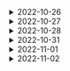 <details>
  <summary>2022-10-26</summary>
<pre>

![있었는데 없음](https://user-images.githubusercontent.com/105253684/197935829-6f25114c-3df8-470a-9f30-ee2dbca9f78d.png)

* 보호 시작일보다 입양일이 더 빠른 동물을 찾기 위해 보호 시작일에서 입양일을 빼 0보다 큰 값 찾기
* 보호시작일이 빠른 순으로 조회하기

```mysql 
SELECT O.ANIMAL_ID, O.NAME FROM ANIMAL_OUTS O
INNER JOIN ANIMAL_INS I
ON O.ANIMAL_ID = I.ANIMAL_ID
WHERE I.DATETIME - O.DATETIME > 0
ORDER BY I.DATETIME;
```
---
![없어진 기록](https://user-images.githubusercontent.com/105253684/197937689-6a061149-d6ca-4943-87da-8e2306a00cc4.png)

* 왼쪽에 ANIMAL_OUTS 를 두고 LEFT JOIN 을 사용하여, ANIMAL_INS 의 키가 NULL 인 데이터를 찾으면, ANIMAL_OUTS 에만 존재하는 데이터를 찾을 수 있습니다.

```mysql 
SELECT O.ANIMAL_ID, O.NAME FROM ANIMAL_OUTS O
LEFT JOIN ANIMAL_INS I
ON I.ANIMAL_ID = O.ANIMAL_ID
WHERE I.ANIMAL_ID IS NULL;
```
---
![헤비유저](https://user-images.githubusercontent.com/105253684/197938120-e3988054-963e-4f77-9543-a631cffc5531.png)

* IN절을 사용해 공간을 둘 이상 등록한 사람의 HOST_ID를 구하여 SELECT하고 아이디 순으로 조회합니다.

```mysql 
SELECT *
FROM PLACES
WHERE HOST_ID IN (
    SELECT HOST_ID 
    FROM PLACES 
    GROUP BY HOST_ID 
    HAVING COUNT(HOST_ID) > 1
)
ORDER BY ID;
```
---
![보호소에서 중성화한 동물](https://user-images.githubusercontent.com/105253684/197939104-275dd08a-8b6f-47d6-a479-ed27b7e34bab.png)

* ANIMAL_ID가 같은 동물 INNER JOIN 후 보호소에서 중성화를 거쳤다면 보호소에 들어왔을 때와 입양을 보낸 동물의 성별 및 중성화 여부가 다를 것입니다.

```mysql 
SELECT I.ANIMAL_ID, I.ANIMAL_TYPE, I.NAME FROM ANIMAL_INS I
INNER JOIN ANIMAL_OUTS O
ON I.ANIMAL_ID = O.ANIMAL_ID
WHERE I.SEX_UPON_INTAKE != O.SEX_UPON_OUTCOME
ORDER BY ANIMAL_ID;
```
</pre>
</details>

<details>
  <summary>2022-10-27</summary>
<pre>

![중복 제거](https://user-images.githubusercontent.com/105253684/198181100-70df53ab-ff85-4992-93b2-902ef3a94be3.png)

* (DISTINCT NAME)으로 NAME에 있는 중복 값을 제거 후 COUNT합니다.

```mysql 
SELECT COUNT(DISTINCT NAME) COUNT FROM ANIMAL_INS;
```
---
![동물 수 구하기](https://user-images.githubusercontent.com/105253684/198181625-c4f5c8d1-7bcb-41a5-ad59-73315fcc2cd5.png)

* COUNT(*)로 ANIMAL_INS 테이블의 모든 로우를 COUNT합니다.

```mysql 
SELECT COUNT(*) COUNT FROM ANIMAL_INS;
```
---
![최솟값 구하기](https://user-images.githubusercontent.com/105253684/198181841-eb6e51db-f48b-4dbf-8bc7-7ea486f83679.png)

* MIN(DATETIME)으로 보호 시작일의 최솟값을 조회합니다.

```mysql
SELECT MIN(DATETIME) DATETIME FROM ANIMAL_INS;
```
---
![이름에 el 들어가는 동물 찾기](https://user-images.githubusercontent.com/105253684/198182068-a5026641-7a32-497b-bd89-992d4b32cb4e.png)

* LIKE '%el%' AND ANIMAL_TYPE = 'Dog'로 이름 사이에 EL이 들어가는 개를 조회 후 NAME 오름차순 정렬합니다.

```mysql
SELECT ANIMAL_ID, NAME FROM ANIMAL_INS WHERE NAME LIKE '%el%' AND ANIMAL_TYPE = 'Dog' ORDER BY NAME;
```
---
![동명 동물 수 찾기](https://user-images.githubusercontent.com/105253684/198190899-43960d68-cac0-4e75-a501-3f974bc73015.png)

* GROUP BY로 NAME끼리 묶은 후 HAVING으로 COUNT(NAME)이 두 개 이상인 것만 조회 후 NAME 오름차순 정렬합니다.

```mysql
SELECT NAME, COUNT(NAME) COUNT
FROM ANIMAL_INS 
GROUP BY NAME 
HAVING COUNT(NAME) > 1 
ORDER BY NAME;
```
</pre>
</details>


<details>
  <summary>2022-10-28</summary>
<pre>

![NULL 처리하기](https://user-images.githubusercontent.com/105253684/198502250-5147a992-3094-496e-9d35-dd19ee2b60b7.png)

* COALEASCE(컬럼명, NULL 대체 할 값)을 사용하여 NULL값엔 No name을 넣어줍니다.

```mysql
SELECT ANIMAL_TYPE, COALESCE(NAME, 'No name') as NAME, SEX_UPON_INTAKE FROM ANIMAL_INS;
```
---
![DATETIME에서 DATE로 형 변환](https://user-images.githubusercontent.com/105253684/198502235-d167ac8b-c690-4e84-8a35-7f53d512ecbd.png)

* DATE_FORMAT을 활용해 DATETIME의 연-월-일 만 출력합니다.
* ORDER BY ANIMAL_ID로 결과는 아이디 순으로 조회 합니다.

```mysql
SELECT ANIMAL_ID, NAME, DATE_FORMAT(DATETIME, '%Y-%m-%d') 
FROM ANIMAL_INS 
ORDER BY ANIMAL_ID;
```
---
![고양이와 개는 몇 마리 있을까](https://user-images.githubusercontent.com/105253684/198502257-2050b3d8-ea29-471c-8c78-49851861e0b3.png)

* COUNT(ANIMAL_TYPE)으로 GROUP BY로 묶어둔 개와 고양이가 각각 몇 마리인지 조회합니다.
* 고양이를 개보다 먼저 조회하기 위해(CAT, DOG) ANIMAL_TYPE의 오름차순으로 정렬합니다.
```mysql
SELECT ANIMAL_TYPE, COUNT(ANIMAL_TYPE) 
FROM ANIMAL_INS 
GROUP BY ANIMAL_TYPE 
ORDER BY ANIMAL_TYPE;
```
---
![중성화 여부 파악하기](https://user-images.githubusercontent.com/105253684/198502288-c0fee014-4e80-4b9e-a90c-c26ebe0450be.png)

* 중성화된 동물은 SEX_UPON_INTAKE컬럼에 Neutered 또는 Spayed라는 단어가 들어갑니다.
* IF문을 사용해 성별 및 중성화 여부에 Neutered, Spayed가 들어간다면 O 그렇지 않다면 X를 출력합니다.
* 아이디 순으로 조회합니다. 
```mysql
SELECT ANIMAL_ID, NAME, 
IF((SEX_UPON_INTAKE LIKE "Neutered%") OR (SEX_UPON_INTAKE LIKE "Spayed%"), "O", "X") "중성화" 
FROM ANIMAL_INS 
ORDER BY ANIMAL_ID;
```
---
![입양 시각 구하기(1)](https://user-images.githubusercontent.com/105253684/198502261-b9a832f4-2e1b-4bf3-a30b-c892db44121c.png)

* HOUR(DATETIME)으로 DATETIME의 시간만 뽑은 후 GROUP BY로 묶어줍니다.
* GROUP BY로 묶은 시간에 해당하는 로우를 COUNT합니다.
* GROUP BY로 묶은 시간에 조건을 주기 위해 HAVING을 사용하여 9시부터 20시 전 까지의 기록들만 출력합니다.
* 결과는 시간대 순으로 정렬합니다. (ORDER BY HOUR)
```mysql
SELECT HOUR(DATETIME) HOUR, COUNT(DATETIME) COUNT
FROM ANIMAL_OUTS
GROUP BY HOUR(DATETIME)
HAVING HOUR >= 9 and HOUR < 20
ORDER BY HOUR
```

</pre>
</details>


<details>
  <summary>2022-10-31</summary>
<pre>

![오랜 기간 보호한 동물(1)](https://user-images.githubusercontent.com/105253684/198912380-4d6c0f7f-175e-4792-8d02-5686a1ec8939.png)

* ANIMAL_INS를 기준으로 ANIMAL_OUTS를 LEFT JOIN 해줍니다.
* 그 중 ANIMAL_OUTS의 입양일이 NULL인 로우만 뽑아 아직 입양을 못 간 동물만 뽑습니다.
* ANIMAL_INS의 보호시작일을 기준으로 오름차순 정렬 후 상위 3개의 로우(LIMIT 3)만 출력합니다.

```mysql
SELECT A.NAME,A.DATETIME
FROM ANIMAL_INS A
LEFT JOIN ANIMAL_OUTS B
ON A.ANIMAL_ID=B.ANIMAL_ID
WHERE B.DATETIME IS NULL
ORDER BY A.DATETIME
LIMIT 3;
```
---
![오랜 기간 보호한 동물(2)](https://user-images.githubusercontent.com/105253684/198912384-0d0af134-c213-4c9f-8fbe-3f315d1489a2.png)

* ANIMAL_OUTS 테이블의 ANIMAL_ID는 ANIMAL_INS의 ANIMAL_ID의 외래 키입니다.
* ANIMAL_INS와 ANIMAL_OUTS를 ANIMAL_ID를 기준으로 INNER JOIN 해줍니다.
* ANIMAL_INS의 보호 시작일에서 ANIMAL_OUTS의 입양일을 빼면 보호 기간입니다.
* 보호 기간을 기준으로 오름차순 정렬 후 상위 2개 로우를 출력합니다.

```mysql
SELECT O.ANIMAL_ID, O.NAME FROM ANIMAL_OUTS O
INNER JOIN ANIMAL_INS I
ON I.ANIMAL_ID = O.ANIMAL_ID
ORDER BY I.DATETIME-O.DATETIME
LIMIT 2;
```
---
![가격이 제일 비싼 식품의 정보 출력하기](https://user-images.githubusercontent.com/105253684/198912386-7bba9737-758e-4178-bacb-c9f926c68b8b.png)

* FOOD_PRODUCT의 가장 비싼 식품 가격을 서브쿼리로 찾아줍니다.(SELECT MAX(PRICE) FROM FOOD_PRODUCT)
* 가장 비싼 식품 가격을 가진 로우를 출력합니다.

```mysql
SELECT * FROM FOOD_PRODUCT
WHERE PRICE = (SELECT MAX(PRICE) FROM FOOD_PRODUCT)
```
---
![루시와 엘라 찾기](https://user-images.githubusercontent.com/105253684/198912387-370cee1a-c034-49ac-bf23-b6b81ce4635c.png)

* IN절을 사용해 NAME이 Lucy, Ella, Pickle, Rogan, Sabrina, Mitty인 동물의 로우만 출력합니다.

```mysql
SELECT ANIMAL_ID, NAME, SEX_UPON_INTAKE FROM ANIMAL_INS
WHERE NAME IN ('Lucy', 'Ella', 'Pickle', 'Rogan', 'Sabrina', 'Mitty');
```
---
![카테고리 별 상품 개수 구하기](https://user-images.githubusercontent.com/105253684/198915432-3c6c28df-c30f-4019-ae4a-6462ac0848cb.png)

* SUBSTR(컬럼명, 시작 위치값, 가져올 길이값 )을 사용하여
 RODUCT_CODE의 첫 번째 문자부터 2개의 문자를 뽑아 낸 후 CATEGORY로 지정합니다.
* GROUP BY CATEGORY로 카테고리별로 묶어줍니다.
* COUNT(PRODUCT_ID)로 GROUP BY로 묶인 로우를 COUNT해줍니다.
* CATEGORY 오름차순으로 정렬합니다.

```mysql
SELECT SUBSTR(PRODUCT_CODE, 1, 2) CATEGORY, COUNT(PRODUCT_ID) PRODUCTS
FROM PRODUCT 
GROUP BY CATEGORY
ORDER BY CATEGORY;
```

</pre>
</details>


<details>
  <summary>2022-11-01</summary>
<pre>

![image](https://user-images.githubusercontent.com/105253684/199138973-9e695022-acb8-4b7c-a7bb-169027adcf16.png)

* PRODUCT테이블과 OFFLINE_SALE테이블을 PRODUCT_ID로 INNER JOIN 해줍니다.
* PRODUCT_CODE끼리 GROUP BY로 묶어줍니다.
* SUM(판매가 * 판매량)으로 상품코드 별 매출액 합계를 구합니다.
* 매출액(SALES)를 기준으로 내림차순 후 같다면 상품코드 기준 오름차순 정렬해줍니다.

```mysql
SELECT P.PRODUCT_CODE, SUM(P.PRICE*O.SALES_AMOUNT) SALES 
FROM PRODUCT P
INNER JOIN OFFLINE_SALE O
ON P.PRODUCT_ID = O.PRODUCT_ID
GROUP BY P.PRODUCT_CODE
ORDER BY SALES DESC, P.PRODUCT_CODE;
```
---
![image](https://user-images.githubusercontent.com/105253684/199139855-166b66e2-3af4-4ffa-b1d4-899201b35bdd.png)

* GROUP BY로 진료과 코드 별로 묶어줍니다.
* COUNT(진료예약일시)로 월별예약건수를 구해준 후 5월예약건수라는 별칭을 붙입니다.
* LIKE '2022-05%'를 사용해 월별예약건수 중 2022년 5월에 해당하는 데이터를 뽑아줍니다.
* 5월예약건수를 기준 오름차순 정렬 후 같다면, 진료과 코드 기준 오름차순 정렬합니다.

```mysql
SELECT MCDP_CD 진료과코드, COUNT(APNT_YMD) 5월예약건수 
FROM APPOINTMENT
WHERE APNT_YMD LIKE '2022-05%'
GROUP BY MCDP_CD
ORDER BY 5월예약건수, MCDP_CD
```
---
![image](https://user-images.githubusercontent.com/105253684/199140969-91edd614-fd8b-43ae-a79a-62e11cdcdb58.png)

* DATE_OF_BIRTH 컬럼이 출력하면 DATETIME형식이기 때문에 DATE_FORMAT(DATE_OF_BIRTH, '%Y-%m-%d')으로 'YYYY-mm-dd'형식으로 바꿔줍니다.
* 생일이 3월인 데이터를 뽑기위해 MONTH(DATE_OF_BIRTH) = 3 으로 생일의 월만 뽑아 3인 데이터를 뽑아줍니다.
* 여성회원은 GENDER가 'W'입니다. 조건식에 AND로 추가해줍니다.
* 전화번호가 NULL인경우를 제외하기 위해 TLNO IS NOT NULL을 추가합니다.
* MEMBER_ID를 기준 오름차순 정렬합니다.


```mysql
SELECT MEMBER_ID, MEMBER_NAME, GENDER, DATE_FORMAT(DATE_OF_BIRTH, '%Y-%m-%d') DATE_OF_BIRTH
FROM MEMBER_PROFILE
WHERE MONTH(DATE_OF_BIRTH) = 3 
AND GENDER = 'W'
AND TLNO IS NOT NULL
ORDER BY MEMBER_ID;
```
---
![image](https://user-images.githubusercontent.com/105253684/199141802-f16cc9ac-7ff5-4cf1-940a-6e35eb4a14e4.png)

* ICECREAM_INFO테이블과 FIRST_HALF테이블을 아이스크림 맛으로 INNER JOIN 해줍니다.
* GROUP BY로 INGREDIENT_TYPE별로 묶어줍니다.
* SUM(TOTAL_ORDER)로 아이스크림 총주문량을 성분 타입별로 더해준 후 TOTAL_ORDER라는 별칭을 붙여줍니다.
* TOTAL_ORDER를 기준 오름차순 정렬하면 총주문량이 작은 순서대로 조회할 수 있습니다.

```mysql
SELECT I.INGREDIENT_TYPE, SUM(TOTAL_ORDER) TOTAL_ORDER  
FROM ICECREAM_INFO I
INNER JOIN FIRST_HALF F
ON I.FLAVOR = F.FLAVOR
GROUP BY INGREDIENT_TYPE
ORDER BY TOTAL_ORDER
```
---
![image](https://user-images.githubusercontent.com/105253684/199142592-886addd6-a6f0-4481-a768-122a0cc6776d.png)

* 먼저 조건식에서 서브쿼리로 음식 종류 별 즐겨찾기가 가장 많은 식당의 음식 종류와 즐겨찾기수를 구해줍니다.
* IN절을 사용해 서브쿼리 내용에 해당하는 데이터가 들어간 식당의 음식 종류, ID, 식당 이름, 즐겨찾기수를 조회합니다.
* 음식 종류를 기준으로 내림차순 정렬해줍니다.

```mysql
SELECT FOOD_TYPE, REST_ID, REST_NAME, FAVORITES FROM REST_INFO
WHERE (FOOD_TYPE, FAVORITES)
IN (SELECT FOOD_TYPE, MAX(FAVORITES) FROM REST_INFO GROUP BY FOOD_TYPE)
ORDER BY FOOD_TYPE DESC;
```

</pre>
</details>


<details>
  <summary>2022-11-02</summary>
<pre>

![image](https://user-images.githubusercontent.com/105253684/199369525-7679692b-fc3e-4a3f-bccf-b7067638759f.png)

* DATE_FORMAT을 활용해 DATETIME형식으로 출력되는 OUT_DATE를 '%Y-%m-%d'형식으로 바꾸고, 별칭을 붙여줍니다.
* 2중 IF문을 활용해 OUT_DATE가 2022-05-01이하라면 '출고완료', 나머지 데이터 중 OUT_DATE가 NULL이면, '출고미정'
* NULL이 아니면 '출고대기'를 OUT_DATE에 넣어줍니다.
* ORDER_ID를 기준 오름차순 정렬해줍니다.

```mysql
SELECT ORDER_ID, PRODUCT_ID, DATE_FORMAT(OUT_DATE, '%Y-%m-%d') OUT_DATE, 
IF(OUT_DATE <= '2022-05-01', '출고완료', IF(OUT_DATE IS NULL, '출고미정', '출고대기')) 출고여부
FROM FOOD_ORDER
ORDER BY ORDER_ID;
```
---
![image](https://user-images.githubusercontent.com/105253684/199370578-d03ed1ea-1fdc-4826-a2cc-b80f3cc52f2d.png)

* TRUNCATE(숫자, 버림 할 자리수)을 활용해 PRICE의 1000의 자리부터 버려줍니다.
* PRICE_GROUP 별칭을 지정해주고 GROUP BY로 묶어줍니다.
* COUNT(*)로 묶인 PRICE_GROUP별로 COUNT 해줍니다.

```mysql
SELECT TRUNCATE(PRICE, -4) PRICE_GROUP, COUNT(*) PRODUCTS
FROM PRODUCT
GROUP BY PRICE_GROUP
ORDER BY PRICE_GROUP
```
---
</pre>
</details>